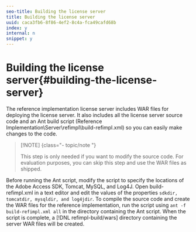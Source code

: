 ```yaml
---
seo-title: Building the license server
title: Building the license server
uuid: caca3fb6-8f86-4ef2-8c4a-fca49cafd68b
index: y
internal: n
snippet: y
---
```


# Building the license server{#building-the-license-server}

The reference implementation license server includes WAR files for deploying the license server. It also includes all the license server source code and an Ant build script (Reference Implementation\Server\refimpl\build-refimpl.xml) so you can easily make changes to the code.

>[!NOTE] {class="- topic/note "}
>
>This step is only needed if you want to modify the source code. For evaluation purposes, you can skip this step and use the WAR files as shipped.

Before running the Ant script, modify the script to specify the locations of the Adobe Access SDK, Tomcat, MySQL, and Log4J. Open build-refimpl.xml in a text editor and edit the values of the properties `sdkdir, tomcatdir, mysqldir, and log4jdir`. To compile the source code and create the WAR files for the reference implementation, run the script using `ant -f build-refimpl.xml all` in the directory containing the Ant script. When the script is complete, a [!DNL refimpl-build/wars] directory containing the server WAR files will be created. 

